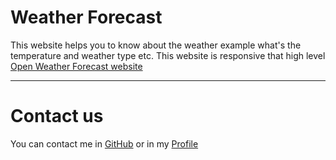 # Weather Forecast
This website helps you to know about the weather example what's the temperature and weather type etc. This website is responsive that high level
[Open Weather Forecast website](https://muhammedraiyaan2.github.io/Weather-Forecast/)
- - -
# Contact us
You can contact me in [GitHub](https://github.com/muhammedraiyaan2) or in my [Profile](https://muhammedraiyaan2.github.io/Profile/)